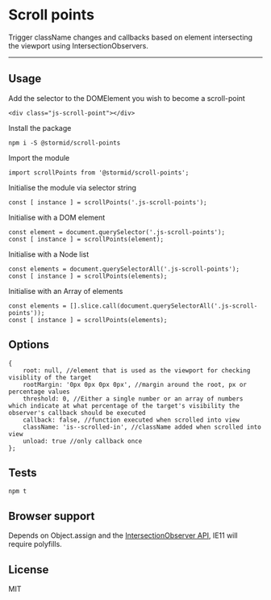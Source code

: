 
# Scroll points

Trigger className changes and callbacks based on element intersecting the viewport using IntersectionObservers. 

---

## Usage
Add the selector to the DOMElement you wish to become a scroll-point
```
<div class="js-scroll-point"></div>
```

Install the package
```
npm i -S @stormid/scroll-points
```

Import the module
```
import scrollPoints from '@stormid/scroll-points';
```

Initialise the module via selector string
```
const [ instance ] = scrollPoints('.js-scroll-points');
```

Initialise with a DOM element
```
const element = document.querySelector('.js-scroll-points');
const [ instance ] = scrollPoints(element);
```

Initialise with a Node list
```
const elements = document.querySelectorAll('.js-scroll-points');
const [ instance ] = scrollPoints(elements);
```

Initialise with an Array of elements
```
const elements = [].slice.call(document.querySelectorAll('.js-scroll-points'));
const [ instance ] = scrollPoints(elements);
```

## Options
```
{
	root: null, //element that is used as the viewport for checking visiblity of the target
	rootMargin: '0px 0px 0px 0px', //margin around the root, px or percentage values
	threshold: 0, //Either a single number or an array of numbers which indicate at what percentage of the target's visibility the observer's callback should be executed
	callback: false, //function executed when scrolled into view
	className: 'is--scrolled-in', //className added when scrolled into view
	unload: true //only callback once
};
```

## Tests
```
npm t
```

## Browser support
Depends on Object.assign and the [IntersectionObserver API](https://caniuse.com/#feat=intersectionobserver), IE11 will require polyfills.

## License
MIT
